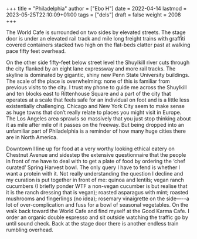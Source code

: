+++
title = "Philadelphia"
author = ["Ebo H"]
date = 2022-04-14
lastmod = 2023-05-25T22:10:09+01:00
tags = ["dels"]
draft = false
weight = 2008
+++

The World Cafe is surrounded on two sides by elevated streets. The stage door is under an elevated rail track and mile long freight trains with graffiti covered containers stacked two high on the flat-beds clatter past at walking pace fifty feet overhead.

On the other side fifty-feet below street level the Shuylkill river cuts through the city flanked by an eight lane expressway and more rail tracks. The skyline is dominated by gigantic, shiny new Penn State University buildings. The scale of the place is overwhelming: none of this is familiar from previous visits to the city. I trust my phone to guide me across the Shuylkill and ten blocks east to Rittenhouse Square and a part of the city that operates at a scale that feels safe for an individual on foot and is a little less existentially challenging. Chicago and New York City seem to make sense as huge towns that don’t really relate to places you might visit in Europe. The Los Angeles area sprawls so massively that you just stop thinking about it as mile after mile of it passes on the freeway. But being dropped into an unfamiliar part of Philadelphia is a reminder of how many huge cities there are in North America.

Downtown  I line up for food at a very worthy looking ethical eatery on Chestnut Avenue and sidestep the extensive questionnaire that the people in front of me have to deal with to get a plate of food by ordering the ‘chef curated’ Spring Harvest bowl. The only query I have to fend is whether I want a protein with it. Not really understanding the question I decline and my curation is put together in front of me: quinoa and lentils; vegan ranch cucumbers (I briefly ponder WTF a non-vegan cucumber is but realise that it is the ranch dressing that is vegan); roasted asparagus with mint; roasted mushrooms and fingerlings (no idea); rosemary vinaigrette on the side—--a lot of over-complication and fuss for a bowl of seasonal vegetables. On the walk back toward the World Cafe and find myself at the Good Karma Cafe. I order an organic double espresso and sit outside watching the traffic go by until sound check. Back at the stage door there is another endless train rumbling overhead.
